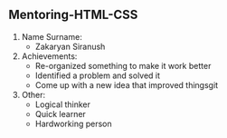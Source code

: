 ## Mentoring-HTML-CSS
1. Name Surname:
    * Zakaryan Siranush
2. Achievements: 
    * Re-organized something to make it work better
    * Identified a problem and solved it
    * Come up with a new idea that improved thingsgit
3. Other:
    * Logical thinker
    * Quick learner
    * Hardworking person

